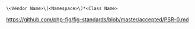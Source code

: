 `\<Vendor Name>\(<Namespace>\)*<Class Name>`

<https://github.com/php-fig/fig-standards/blob/master/accepted/PSR-0.md>
